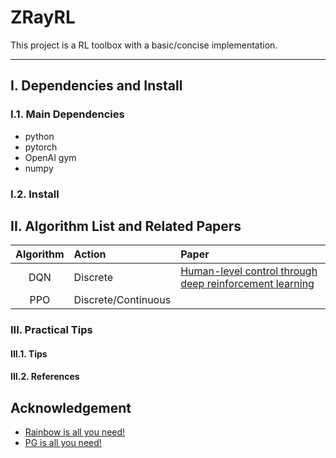 # ZRayRL

This project is a RL toolbox with a basic/concise implementation.

---

## I. Dependencies and Install
### I.1. Main Dependencies
- python
- pytorch
- OpenAI gym
- numpy

### I.2. Install

## II. Algorithm List and Related Papers

| Algorithm | Action | Paper |
| :---: | :--- | :--- |
| DQN | Discrete | [Human-level control through deep reinforcement learning](https://storage.googleapis.com/deepmind-media/dqn/DQNNaturePaper.pdf) |
| PPO | Discrete/Continuous | |

### III. Practical Tips
#### III.1. Tips

#### III.2. References

## Acknowledgement
- [Rainbow is all you need!](https://github.com/Curt-Park/rainbow-is-all-you-need)
- [PG is all you need!](https://github.com/MrSyee/pg-is-all-you-need)

